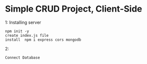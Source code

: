 # Simple CRUD Project, Client-Side

1: Installing server  
```
npm init -y
create index.js file
install  npm i express cors mongodb
```

2: 
```
Connect Database
```